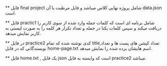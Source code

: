 ** فایل final project شامل پروژه نهایی کلاس میباشد و فایل مرطبت با آن data.json است.

** فایل practic1 شامل برنامه ای است که کلمات جمله وارد شده از سوی کاربر را دریافت میکند و سپس کلمات یکتا در جمله و تعداد تکرار هر کلمه را به صورت لیستی به کاربر نمایش میدهد.

** در فایل practice2 کدی نوشته شده که تمام title,تعداد کپشن های پست ها و تعداد نویسندگانی که در فایل home-page.txt اسم هایشان برده شده را نمایش میدهد.

** فایل home.txt , یک فایل json است که وابسته به فایل practice2 میباشد.


